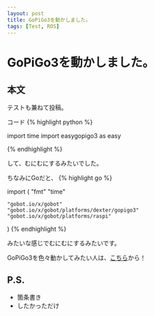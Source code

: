 ```yaml
---
layout: post
title: GoPiGo3を動かしました。
tags: [Test, ROS]
---
```

# GoPiGo3を動かしました。

## 本文

テストも兼ねて投稿。

コード
{% highlight python %}

import time
import easygopigo3 as easy

{% endhighlight %}

して、むにむにするみたいでした。

ちなみにGoだと、
{% highlight go %}

import (
	"fmt"
	"time"

	"gobot.io/x/gobot"
	"gobot.io/x/gobot/platforms/dexter/gopigo3"
	"gobot.io/x/gobot/platforms/raspi"
)
{% endhighlight %}

みたいな感じでむにむにするみたいです。

GoPiGo3を色々動かしてみたい人は、[こちら](https://github.com/DexterInd/GoPiGo3/)から！

## P.S.

* 箇条書き
* したかっただけ

